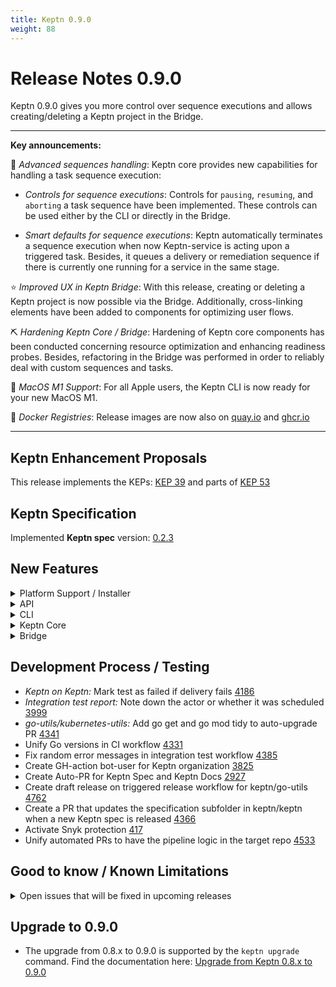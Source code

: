 ```yaml
---
title: Keptn 0.9.0
weight: 88
---
```


# Release Notes 0.9.0

Keptn 0.9.0 gives you more control over sequence executions and allows creating/deleting a Keptn project in the Bridge.

---

**Key announcements:**

:tada: *Advanced sequences handling*: Keptn core provides new capabilities for handling a task sequence execution:

  * *Controls for sequence executions*: Controls for `pausing`, `resuming`, and `aborting` a task sequence have been implemented. These controls can be used either by the CLI or directly in the Bridge.

  * *Smart defaults for sequence executions*:  Keptn automatically terminates a sequence execution when now Keptn-service is acting upon a triggered task. Besides, it queues a delivery or remediation sequence if there is currently one running for a service in the same stage.

:star: *Improved UX in Keptn Bridge*: With this release, creating or deleting a Keptn project is now possible via the Bridge. Additionally, cross-linking elements have been added to components for optimizing user flows.

:pick: *Hardening Keptn Core / Bridge*: Hardening of Keptn core components has been conducted concerning resource optimization and enhancing readiness probes. Besides, refactoring in the Bridge was performed in order to reliably deal with custom sequences and tasks.

:apple: *MacOS M1 Support*: For all Apple users, the Keptn CLI is now ready for your new MacOS M1.

:ship: *Docker Registries*: Release images are now also on [quay.io](https://quay.io/) and [ghcr.io](https://ghcr.io/)

---


## Keptn Enhancement Proposals

This release implements the KEPs: [KEP 39](https://github.com/keptn/enhancement-proposals/pull/39) and parts of [KEP 53](https://github.com/keptn/enhancement-proposals/pull/53)

## Keptn Specification

Implemented **Keptn spec** version: [0.2.3](https://github.com/keptn/spec/tree/0.2.3)

## New Features

<details><summary>Platform Support / Installer</summary>
<p>

- Reduce K8s resource limits/requests of Keptn core services [3018](https://github.com/keptn/keptn/issues/3018)
- Host Keptn Release Docker Images on multiple container registries/repositories [3314](https://github.com/keptn/keptn/issues/3314)
- Enhance readiness probes of Keptn core services [4518](https://github.com/keptn/keptn/issues/4518)
- Create a list of dependencies of Keptn Core [4409](https://github.com/keptn/keptn/issues/4409)
- Migrate old sequences to materialized view [4140](https://github.com/keptn/keptn/issues/4140)
- *Fixed:* Installing/Upgrading Keptn in an air-gapped environment does not work for configuration-service and nats [4183](https://github.com/keptn/keptn/issues/4183)
- *Fixed:* Bridge `LOOK_AND_FEEL_URL` is missing in Keptn installer Helm Chart [4476](https://github.com/keptn/keptn/issues/4476)

</p>
</details>

<details><summary>API</summary>
<p>

- Provide description for `From` and `To` on GET `/api/statistics/v1` endpoint [3921](https://github.com/keptn/keptn/issues/3921)
- Add parameter `keptnContext` for `/sequence` endpoint [4433](https://github.com/keptn/keptn/issues/4433)
- Extend Uniform to support subscription management [4437](https://github.com/keptn/keptn/issues/4437)
- Remove the `/config/bridge/` endpoint [4589](https://github.com/keptn/keptn/issues/4589)
- Introduce rate limiation on `/auth` endpoint: 429 responses contain information on whether token was valid or not [4906](https://github.com/keptn/keptn/issues/4906)

</p>
</details>

<details><summary>CLI</summary>
<p>

- Support of MacOS M1/Apple Silicon Build [3987](https://github.com/keptn/keptn/issues/3987)
- Commands for pausing/resuming/aborting task sequences [3785](https://github.com/keptn/keptn/issues/3785)
- Adapt output for configure bridge command [4435](https://github.com/keptn/keptn/issues/4435)

</p>
</details>

<details><summary>Keptn Core</summary>
<p>

- *secret-service*:
  - Provide default scope when creating secrets [4281](https://github.com/keptn/keptn/issues/4281)

- *approval-service*:
  - Excluded open approvals from task timeout [4620](https://github.com/keptn/keptn/issues/4620)
  - *Fixed:* Approval-service does not automatically approve in case it is the first task in a sequence [4391](https://github.com/keptn/keptn/issues/4391)

- *distributor*:
  - Allow setting environment details sent by the distributor [4590](https://github.com/keptn/keptn/issues/4590)

- *helm-service & jmeter-service*:
  - Cleanup of README.md and Manifests for jmeter-service/helm-service [4503](https://github.com/keptn/keptn/issues/4503)
  - jmeter-service/helm-service are missing timestamp in tag [4403](https://github.com/keptn/keptn/issues/4403)
  - *Fixed:* Installing jmeter-service/helm-service from a registry with a non-default port does not work [4422](https://github.com/keptn/keptn/issues/4422)

- *lighthouse-service*:
  - Remove override of evaluation result using previous test result [4930](https://github.com/keptn/keptn/issues/4930)

- *remediation-service*:
  - Improve error messages for remediation-services [4412](https://github.com/keptn/keptn/issues/4412)

- *shipyard-controller*:
  - Handle sequences sequentially per stage [3776](https://github.com/keptn/keptn/issues/3776)
  - Termination of orphaned tasks [3778](https://github.com/keptn/keptn/issues/3778)
  - *Fixed:* Run into errors when using an image object for a configuration change [4384](https://github.com/keptn/keptn/issues/4384)
  - *Fixed:* Panics with out of range error [4772](https://github.com/keptn/keptn/issues/4772)
  - *Fixed:* Crashes when receiving event for non-existent project [4797](https://github.com/keptn/keptn/issues/4797)
  - *Fixed:* Race condition in sequence state [4969](https://github.com/keptn/keptn/issues/4969)

</p>
</details>

<details><summary>Bridge</summary>
<p>

- *Enhancements:*
  - Provide a warning if data will be lost in project creation [4677](https://github.com/keptn/keptn/issues/4677)
  - Add weight to the SLI breakdown [4758](https://github.com/keptn/keptn/issues/4758)
  - Prevent from expanding tile when there is no content [4057](https://github.com/keptn/keptn/issues/4057)
  - Text inside "View Evaluation" is cropped [4760](https://github.com/keptn/keptn/issues/4760)
  - Indicate errors happening in integrations [4381](https://github.com/keptn/keptn/issues/4381)
  - Show service name at sequence tile [4653](https://github.com/keptn/keptn/issues/4653)
  - Show action name and description for a remediation action [4410](https://github.com/keptn/keptn/issues/4410)
  - Rename `Error logs` to `Error events` [4426](https://github.com/keptn/keptn/issues/4426)
  - Delete project via Bridge [4379](https://github.com/keptn/keptn/issues/4379) 
  - Show recent task sequences on project level [2506](https://github.com/keptn/keptn/issues/2506)
  - Create project with shipyard [4493](https://github.com/keptn/keptn/issues/4493) 
  - Show waiting status of successive sequence executions [3777](https://github.com/keptn/keptn/issues/3777)
  - Improve layout of configuring Git upstream repository [4623](https://github.com/keptn/keptn/issues/4623)
  - Show alt text / tooltip for icon buttons [3803](https://github.com/keptn/keptn/issues/3803)
  - Display comparison value and absolute/relative delta of SLI [4305](https://github.com/keptn/keptn/issues/4305)
  - Environment screen always has scrollbars when having more than 2 stages [4146](https://github.com/keptn/keptn/issues/4146)
  - Collapsevaluation heatmap to top 10 [4255](https://github.com/keptn/keptn/issues/4255)
  - Show `keptn create service` when Bridge is used for quality gates only use case [4172](https://github.com/keptn/keptn/issues/4172)
  - Better UX to show which sequence is currently selected [3976](https://github.com/keptn/keptn/issues/3976)
  - Project does not reflect current status after creating a service [4170](https://github.com/keptn/keptn/issues/4170)
  - Add `X-Frame-Options` header to Bridge responses [4257](https://github.com/keptn/keptn/issues/4257)
  - Show subscriptions of integrations [4436](https://github.com/keptn/keptn/issues/4436)
  - Adding / Deleting / Updating subscription [4572](https://github.com/keptn/keptn/issues/4572)
  - Add service name for running sequences on the stage tile [4733](https://github.com/keptn/keptn/issues/4733)
  - Introduce settings navigation [4501](https://github.com/keptn/keptn/issues/4501)
  - Controls for pausing/resuming/aborting task sequences [3798](https://github.com/keptn/keptn/issues/3798)

- *Refactoring:*
  - Add null-check to tsconfig [4628](https://github.com/keptn/keptn/issues/4628)
  - Update Bridge server to TS and ESM [4443](https://github.com/keptn/keptn/issues/4443)
  - Refactor Angular router usage [4022](https://github.com/keptn/keptn/issues/4022)
  - Refactor observables inside of router parameter subscription [4188](https://github.com/keptn/keptn/issues/4188)
  - Migrate testing framework to Jest [4841](https://github.com/keptn/keptn/issues/4841)

- *Fixes:*
  - *OAuth:* Regenerating the session cookie after login [4947](https://github.com/keptn/keptn/issues/4947)
  - *Service Screen:* Keptn context in URI is not properly updated [4912](https://github.com/keptn/keptn/issues/4912)
  - *Sequence screen:* Is blank caused by JavaScript error [4442](https://github.com/keptn/keptn/issues/4442)
  - *Environment screen:* The sequences of services are not loaded [4667](https://github.com/keptn/keptn/issues/4667)
  - *Environment screen:* Is broken caused by JavaScript error [4446](https://github.com/keptn/keptn/issues/4446)
  - *Integration screen:* Update URL for API calls [4830](https://github.com/keptn/keptn/issues/4830)
  - Evaluation results chart is being hidden after page refresh [4927](https://github.com/keptn/keptn/issues/4927)
  - Update message should not print all possible upgradable versions [4831](https://github.com/keptn/keptn/issues/4831)
  - Settings screen is not updated when the project is changed [4781](https://github.com/keptn/keptn/issues/4781)
  - Redirect to dashboard if project is deleted [4765](https://github.com/keptn/keptn/issues/4765)
  - The environment does not always show the right information [4538](https://github.com/keptn/keptn/issues/4538)
  - Report the project on the evaluation page [4759](https://github.com/keptn/keptn/issues/4759)
  - Setting upstream failed, but the error is not shown  [4374](https://github.com/keptn/keptn/issues/4374)
  - Bridge maps deployment event to wrong stage in case of multiple parallel stages with approval [4392](https://github.com/keptn/keptn/issues/4392)
  - Wrong stage focused on deployment selection of a service [4438](https://github.com/keptn/keptn/issues/4438)
  - SLI results in the heatmap are missing if the chart is collapsed [4569](https://github.com/keptn/keptn/issues/4569)
  - Selected deployment gets lost if project is updated [4396](https://github.com/keptn/keptn/issues/4396)
  - Selected service is not reset on project change [4166](https://github.com/keptn/keptn/issues/4166)
  - Bridge throws JavaScript errors - not showing approval option until refresh [4521](https://github.com/keptn/keptn/issues/4521)
  - Cannot read property of 'score' undefined [Bridge] [4936](https://github.com/keptn/keptn/issues/4936)

</p>
</details>


## Development Process / Testing

- *Keptn on Keptn:* Mark test as failed if delivery fails [4186](https://github.com/keptn/keptn/issues/4186)
- *Integration test report:* Note down the actor or whether it was scheduled [3999](https://github.com/keptn/keptn/issues/3999)
- *go-utils/kubernetes-utils:* Add go get and go mod tidy to auto-upgrade PR [4341](https://github.com/keptn/keptn/issues/4341)
- Unify Go versions in CI workflow [4331](https://github.com/keptn/keptn/issues/4331)
- Fix random error messages in integration test workflow [4385](https://github.com/keptn/keptn/issues/4385)
- Create GH-action bot-user for Keptn organization [3825](https://github.com/keptn/keptn/issues/3825)
- Create Auto-PR for Keptn Spec and Keptn Docs [2927](https://github.com/keptn/keptn/issues/2927)
- Create draft release on triggered release workflow for keptn/go-utils [4762](https://github.com/keptn/keptn/issues/4762)
- Create a PR that updates the specification subfolder in keptn/keptn when a new Keptn spec is released [4366](https://github.com/keptn/keptn/issues/4366)
- Activate Snyk protection [417](https://github.com/keptn/keptn/issues/417)
- Unify automated PRs to have the pipeline logic in the target repo [4533](https://github.com/keptn/keptn/issues/4533)

## Good to know / Known Limitations

<details><summary>Open issues that will be fixed in upcoming releases</summary>
<p>

  <!--TODO: final check-->
  - `keptn upgrade` does not respect cluster choice [4583](https://github.com/keptn/keptn/issues/4583)
  - Vague error message when setting Git upstream [4399](https://github.com/keptn/keptn/issues/4399)
  - Response time degradation in configuration-service when using a Git upstream (e.g., GitHub) [4066](https://github.com/keptn/keptn/issues/4066)
  - Prometheus self-healing example based on response time does not work [3439](https://github.com/keptn/keptn/issues/3439)
  - Registrations might lose their current subscription if they are scheduled in a different node [4437](https://github.com/keptn/keptn/issues/4437)
  - If a stage cannot be found, the sequence needs to be stopped manually [4791](https://github.com/keptn/keptn/issues/4791)
</p>
</details>

## Upgrade to 0.9.0

- The upgrade from 0.8.x to 0.9.0 is supported by the `keptn upgrade` command. Find the documentation here: [Upgrade from Keptn 0.8.x to 0.9.0](https://keptn.sh/docs/0.9.x/operate/upgrade/#upgrade-from-keptn-0-8-x-to-0-9-0)